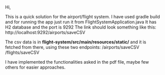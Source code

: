Hi,

This is a quick solution for the airport/flight system.
I have used gradle build and for running the app just run it from FlightSystemApplication.java
It has H2 database and the port is 9292
The link should look something like this:
http://localhost:9292/airports/saveCSV

The csv data is in **flight-system/src/main/resources/static/** and it is fetched from there, using these two endpoints:
/airports/saveCSV
/flights/saveCSV

I have implemented the functionalities asked in the pdf file, maybe few others for easier approaches.
